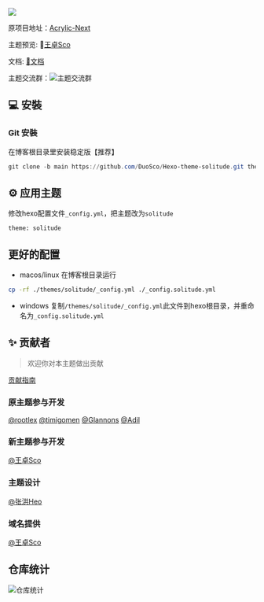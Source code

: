 ![](https://github.com/DuoSco/Hexo-theme-solitude/assets/74389842/78b527e5-7d8e-456d-b190-859acd9ffdec)

原项目地址：[Acrylic-Next](https://github.com/hexo-theme-Acrylic/Hexo-Theme-Acrylic-Next)

主题预览: 👋[王卓Sco](https://solitude.sondy.top/)

文档: [📖文档](https://solitude-docs.sondy.top/)

主题交流群：![主题交流群](https://github.com/DuoSco/Hexo-theme-solitude/assets/74389842/6cf365f2-1b69-4bf1-89a7-7b2c945ebdba)

## 💻 安裝

### Git 安裝

在博客根目录里安装稳定版【推荐】

```powershell
git clone -b main https://github.com/DuoSco/Hexo-theme-solitude.git themes/solitude
```

## ⚙ 应用主题

修改hexo配置文件`_config.yml`，把主题改为`solitude`

```
theme: solitude
```

## 更好的配置
- macos/linux
  在博客根目录运行
```bash
cp -rf ./themes/solitude/_config.yml ./_config.solitude.yml
```
- windows
  复制```/themes/solitude/_config.yml```此文件到hexo根目录，并重命名为```_config.solitude.yml```

## ✨ 贡献者
> 欢迎你对本主题做出贡献

[贡献指南](https://opensource.guide/zh-hans/how-to-contribute/#%E5%A6%82%E4%BD%95%E6%8F%90%E4%BA%A4%E8%B4%A1%E7%8C%AE)

### 原主题参与开发
[@rootlex](https://github.com/rootlexme)
[@timigomen](https://github.com/timigomen)
[@Glannons](https://github.com/Glannons)
[@Adil](https://github.com/adil-zhang)
### 新主题参与开发
[@王卓Sco](https://github.com/wleelw)
### 主题设计
[@张洪Heo](https://github.com/zhheo)
### 域名提供
[@王卓Sco](https://github.com/wleelw)

## 仓库统计
![仓库统计](https://repobeats.axiom.co/api/embed/75ec216f1d0b289e1b6a92f585342f3eeeeb0fdd.svg "Repobeats analytics image")
